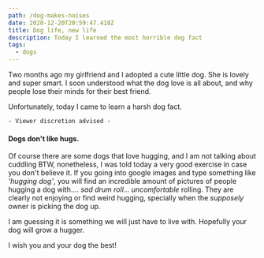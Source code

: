 ```yaml
---
path: /dog-makes-noises
date: 2020-12-20T20:59:47.418Z
title: Dog life, new life
description: Today I learned the most horrible dog fact
tags:
  - dogs
---
```


Two months ago my girlfriend and I adopted a cute little dog. She is lovely and super smart. I soon understood what the dog love is all about, and why people lose their minds for their best friend.

Unfortunately, today I came to learn a harsh dog fact.

`- Viewer discretion advised -`

#### Dogs don't like hugs.

Of course there are some dogs that love hugging, and I am not talking about cuddling BTW, nonetheless, I was told today a very good exercise in case you don't believe it. If you going into google images and type something like _'hugging dog'_, you will find an incredible amount of pictures of people hugging a dog with.... _sad drum roll... uncomfortable_ rolling. They are clearly not enjoying or find weird hugging, specially when the _supposely_ owner is picking the dog up.

I am guessing it is something we will just have to live with. Hopefully your dog will grow a hugger.

I wish you and your dog the best!
